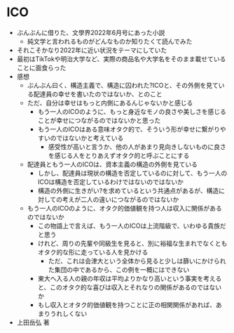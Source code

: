 # ICO

- ぶんぶんに借りた、文學界2022年6月号にあった小説
  - 純文学と言われるものがどんなものか知りたくて読んでみた
- それこそかなり2022年に近い状況をテーマにしていた
- 最初はTikTokや明治大学など、実際の商品名や大学名をそのまま載せていることに面食らった
- 感想
  - ぶんぶん曰く、構造主義で、構造に囚われた?ICOと、その外側を見ている配達員の幸せを書いたのではないか、とのこと
  - ただ、自分は幸せはもっと内側にあるんじゃないかと感じる
    - もう一人のICOのように、もっと身近なモノの良さや美しさを感じることが幸せにつながるのではないかと思った
    - もう一人のICOはある意味オタク的で、そういう形が幸せに繋がりやすいのではないかと考えている
      - 感受性が高いと言うか、他の人があまり見向きしないものに良さを感じる人をとりあえずオタク的と呼ぶことにする
  - 配達員ともう一人のICOは、資本主義の構造の外側を見ている
    - しかし、配達員は現状の構造を否定しているのに対して、もう一人のICOは構造を否定しているわけではないのではないか
    - 構造の外側に生きがい?を求めているという共通点があるが、構造に対しての考えが二人の違いにつながるのではないか
  - もう一人のICOのように、オタク的価値観を持つ人は収入に関係があるのではないか
    - この物語上で言えば、もう一人のICOは上流階級で、いわゆる貴族だと思う
    - けれど、周りの先輩や同級生を見ると、別に裕福な生まれでなくともオタク的な形に走っている人を見かける
      - ただ、これは会津大という全体から見ると少しは篩いにかけられた集団の中であるから、この例を一概にはできない
    - 東大へ入る人の親の年収は平均よりかなり高いという事実を考えると、このオタク的な喜びは収入とそれなりの関係があるのではないか
    - もし収入とオタク的価値観を持つことに正の相関関係があれば、あまりうれしくない
- 上田岳弘 著
